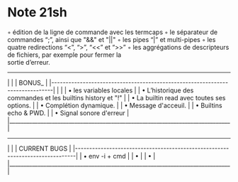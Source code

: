 # Note 21sh


◦ édition de la ligne de commande avec les termcaps
◦ le séparateur de commandes “;”, ainsi que "&&" et "||"
◦ les pipes “|” et multi-pipes
◦ les quatre redirections “<”, “>”, “<<” et “>>”
◦ les aggrégations de descripteurs de fichiers, par exemple pour fermer la \
															sortie d’erreur.

 ______________________________________________________________________________
|                                                                              |
|                                    BONUS_                                    |
|------------------------------------------------------------------------------|
|                                                                              |
|    • les variables locales                                                   |
|    • L’historique des commandes et les builtins history et "!"               |
|    • La builtin read avec toutes ses options.								   |
|    • Complétion dynamique.                                                   |
|    • Message d'acceuil.                                                      |
|    • Builtins echo & PWD.                                                    |
|    • Signal sonore d'erreur                                                  |
|______________________________________________________________________________|

 ______________________________________________________________________________
|                                                                              |
|                                 CURRENT BUGS                                 |
|------------------------------------------------------------------------------|
|    • env -i + cmd	 		                      							   |
|    • 																		   |
|    •   					                           						   |
|______________________________________________________________________________|